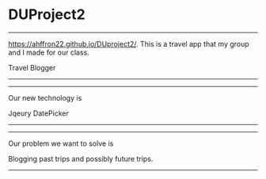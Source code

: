# DUProject2
---
https://ahffron22.github.io/DUproject2/.
This is a travel app that my group and I made for our class. 

Travel Blogger

---
---

Our new technology is 

Jqeury DatePicker

---
---

Our problem we want to solve is 

Blogging past trips and possibly future trips.

---
